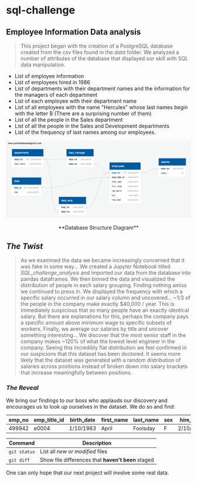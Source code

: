 # sql-challenge
## Employee Information Data analysis
> This project began with the creation of a PostgreSQL database created from the csv files found in the *data* folder. We analyzed a number of attributes of the database that displayed our skill with SQL data manipulation.
* List of employee information
* List of employees hired in 1986
* List of departments with their department names and the information for the managers of each department
* List of each employee with their department name
* List of all employees with the name "Hercules" whose last names begin with the letter B (There are a surprising number of them)
* List of all the people in the Sales department
* List of all the people in the Sales and Development departments
* List of the frequency of last names among our employees.


![Database Structure](/Database_Structure.png)
<p align = "center"> **Database Structure Diagram** </p>

## *The Twist*
> As we examined the data we became increasingly concerned that it was fake in some way... We created a Jupyter Notebook titled *SQL_challenge_analysis* and imported our data from the database into pandas dataframes. We then binned the data and visualized the distribution of people in each salary grouping. Finding nothing amiss we continued to press in. We displayed the frequency with which a specific salary occurred in our salary column and uncovered... ~1/3 of the people in the company make exactly $40,000 / year. This is immediately suspicious that so many people have an exactly identical salary. But there are explanations for this, perhaps the company pays a specific amount above minimum wage to specific subsets of workers. Finally, we average our salaries by title and uncover something interesting... We discover that the most senior staff in the company makes ~120% of what the lowest level engineer in the company. Seeing this incredibly flat distribution we feel confirmed in our suspicions that this dataset has been doctored. It seems more likely that the dataset was generated with a random distribution of salaries across positions instead of broken down into salary brackets that increase meaningfully between positions.

### *The Reveal*
We bring our findings to our boss who applauds our discovery and encourages us to look up ourselves in the dataset. We do so and find:


|emp_no | emp_title_id | birth_date | first_name | last_name | sex | hire_date | salary | salary_bin|
|----- | ----- | ----- | ----- | ----- | ----- | ----- | ----- | -----|
|499942 | e0004 | 1/10/1963 | April | Foolsday | F | 2/10/1997 | 40000 | 40k|

| Command | Description |
| --- | --- |
| `git status` | List all *new or modified* files |
| `git diff` | Show file differences that **haven't been** staged |


One can only hope that our next project will involve some real data.